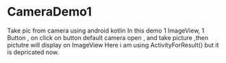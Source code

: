 # CameraDemo1
Take pic from camera using android kotlin
In this demo 1 ImageView, 1 Button , 
on click on button default camera open , and take picture ,then  pictutre will display on ImageView
Here i am using ActivityForResult() but it is depricated now. 
